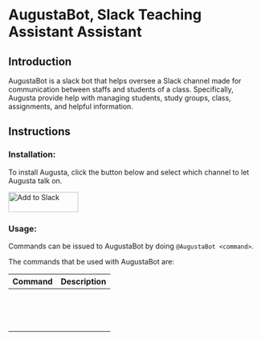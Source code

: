 # AugustaBot, Slack Teaching Assistant Assistant
## Introduction 
AugustaBot is a slack bot that helps oversee a Slack channel made for
communication between staffs and students of a class. Specifically, Augusta
provide help with managing students, study groups, class, assignments, and
helpful information.

## Instructions
### Installation:
To install Augusta, click the button below and select which channel to let Augusta talk on.

<a href="https://slack.com/oauth/authorize?scope=incoming-webhook,commands,bot&client_id=373725849472.409848327092"><img alt="Add to Slack" height="40" width="139" src="https://platform.slack-edge.com/img/add_to_slack.png" srcset="https://platform.slack-edge.com/img/add_to_slack.png 1x, https://platform.slack-edge.com/img/add_to_slack@2x.png 2x" /></a>

### Usage: 
Commands can be issued to AugustaBot by doing `@AugustaBot <command>`. 

The commands that be used with AugustaBot are:

|     **Command**     |       **Description**       |
|---------------------|-----------------------------|
|                     |                             |
|                     |                             |
|                     |                             |
|                     |                             |
|                     |                             |
|                     |                             |
|                     |                             |
|                     |                             |
|                     |                             |
|                     |                             |
|                     |                             |
|                     |                             |
|                     |                             |
|                     |                             |

